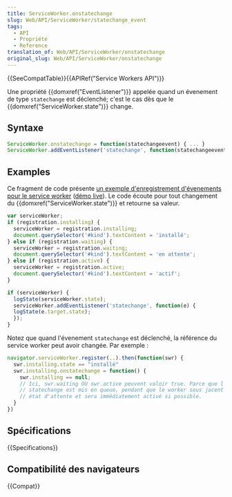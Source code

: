 ```yaml
---
title: ServiceWorker.onstatechange
slug: Web/API/ServiceWorker/statechange_event
tags:
  - API
  - Propriété
  - Reference
translation_of: Web/API/ServiceWorker/onstatechange
original_slug: Web/API/ServiceWorker/onstatechange
---
```


{{SeeCompatTable}}{{APIRef("Service Workers API")}}

Une propriété {{domxref("EventListener")}} appelée quand un évenement de type `statechange` est déclenché; c'est le cas dès que le {{domxref("ServiceWorker.state")}} change.

## Syntaxe

```js
ServiceWorker.onstatechange = function(statechangeevent) { ... }
ServiceWorker.addEventListener('statechange', function(statechangeevent) { ... } )
```

## Examples

Ce fragment de code présente [un exemple d'enregistrement d'évenements pour le service worker](https://github.com/GoogleChrome/samples/blob/gh-pages/service-worker/registration-events/index.html) ([démo live](https://googlechrome.github.io/samples/service-worker/registration-events/)). Le code écoute pour tout changement du {{domxref("ServiceWorker.state")}} et retourne sa valeur.

```js
var serviceWorker;
if (registration.installing) {
  serviceWorker = registration.installing;
  document.querySelector('#kind').textContent = 'installé';
} else if (registration.waiting) {
  serviceWorker = registration.waiting;
  document.querySelector('#kind').textContent = 'en attente';
} else if (registration.active) {
  serviceWorker = registration.active;
  document.querySelector('#kind').textContent = 'actif';
}

if (serviceWorker) {
  logState(serviceWorker.state);
  serviceWorker.addEventListener('statechange', function(e) {
  logState(e.target.state);
  });
}
```

Notez que quand l'évenement `statechange` est déclenché, la référence du service worker peut avoir changée. Par exemple :

```js
navigator.serviceWorker.register(..).then(function(swr) {
  swr.installing.state == "installé"
  swr.installing.onstatechange = function() {
    swr.installing == null;
    // Ici, swr.waiting OU swr.active peuvent valoir true. Parce que l'évènement
    // statechange est mis en queue, pendant que le worker sous jacent est peut être en
    // état d'attente et sera immédiatement activé si possible.
  }
})
```

## Spécifications

{{Specifications}}

## Compatibilité des navigateurs

{{Compat}}
